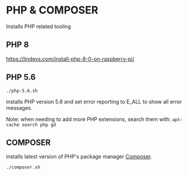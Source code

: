 # PHP & COMPOSER

Installs PHP related tooling

## PHP 8
https://lindevs.com/install-php-8-0-on-raspberry-pi/

## PHP 5.6
``` 
./php-5.6.sh
```

installs PHP version 5.6 and set error reporting to E_ALL to show all error messages.

Note: when needing to add more PHP extensions, search them with:
`apt-cache search php gd`

## COMPOSER
installs latest version of PHP's package manager [Composer](https://getcomposer.org/).

```
./composer.sh
```
